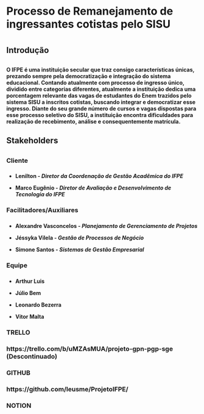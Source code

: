 <h1>Processo de Remanejamento de ingressantes cotistas pelo SISU<h1>
<h2> Introdução <h2>
<h4>O IFPE é uma instituição secular que traz consigo características únicas, prezando sempre pela democratização e integração do sistema educacional. Contando atualmente com processo de ingresso único, dividido entre categorias diferentes, atualmente a instituição dedica uma porcentagem relevante das vagas de estudantes do Enem trazidos pelo sistema SISU a inscritos cotistas, buscando integrar e democratizar esse ingresso. Diante do seu grande número de cursos e vagas dispostas para esse processo seletivo do SISU, a instituição encontra dificuldades para realização de recebimento, análise e consequentemente matrícula.<h4>

   
<h2> Stakeholders <h2>  
   <h3> Cliente <h3>
   <h4>

   - Lenilton - *Diretor da Coordenação de Gestão Acadêmica do IFPE*
   
   - Marco Eugênio - *Diretor de Avaliação e Desenvolvimento de Tecnologia do IFPE*
  <h4>
     
<h3> Facilitadores/Auxiliares <h3>
    <h4>

  - Alexandre Vasconcelos - *Planejamento de Gerenciamento de Projetos*
   
  - Jéssyka Vilela - *Gestão de Processos de Negócio*
   
  - Simone Santos - *Sistemas de Gestão Empresarial*
   <h4>
      
<h3> Equipe <h3>
    <h4>

   - Arthur Luis
   
   - Júlio Bem
   
   - Leonardo Bezerra
   
   - Vitor Malta
   <h4>

<h3> TRELLO <h3>
https://trello.com/b/uMZAsMUA/projeto-gpn-pgp-sge
(Descontinuado)
   
<h3> GITHUB <h3>
https://github.com/leusme/ProjetoIFPE/

<h3> NOTION <h3>
